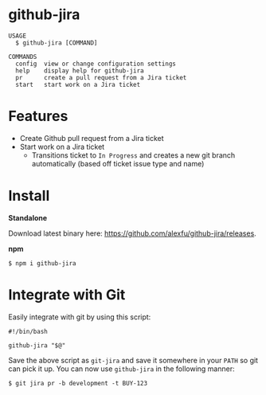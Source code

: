 github-jira
========
```
USAGE
  $ github-jira [COMMAND]

COMMANDS
  config  view or change configuration settings
  help    display help for github-jira
  pr      create a pull request from a Jira ticket
  start   start work on a Jira ticket
```

# Features

- Create Github pull request from a Jira ticket
- Start work on a Jira ticket
  - Transitions ticket to `In Progress` and creates a new git branch automatically (based off ticket issue type and name)

# Install

**Standalone**

Download latest binary here: https://github.com/alexfu/github-jira/releases.

**npm**
```
$ npm i github-jira
```

# Integrate with Git
Easily integrate with git by using this script:

```
#!/bin/bash

github-jira "$@"
```

Save the above script as `git-jira` and save it somewhere in your `PATH` so git can pick it up. You can now use `github-jira` in the following manner:

```
$ git jira pr -b development -t BUY-123
```
